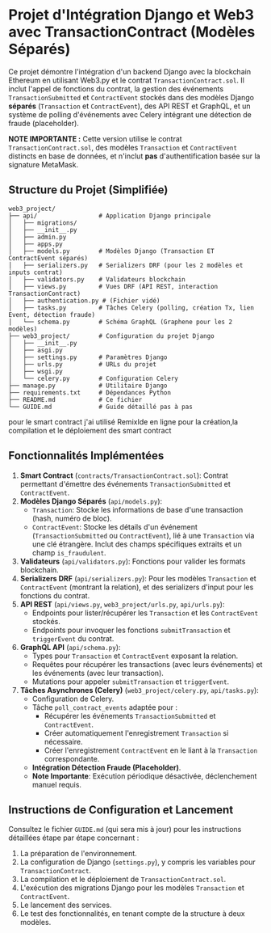 # Projet d'Intégration Django et Web3 avec TransactionContract (Modèles Séparés)

Ce projet démontre l'intégration d'un backend Django avec la blockchain Ethereum en utilisant Web3.py et le contrat `TransactionContract.sol`. Il inclut l'appel de fonctions du contrat, la gestion des événements `TransactionSubmitted` et `ContractEvent` stockés dans des modèles Django **séparés** (`Transaction` et `ContractEvent`), des API REST et GraphQL, et un système de polling d'événements avec Celery intégrant une détection de fraude (placeholder).

**NOTE IMPORTANTE :** Cette version utilise le contrat `TransactionContract.sol`, des modèles `Transaction` et `ContractEvent` distincts en base de données, et n'inclut **pas** d'authentification basée sur la signature MetaMask.

## Structure du Projet (Simplifiée)

```
web3_project/
├── api/                 # Application Django principale
│   ├── migrations/
│   ├── __init__.py
│   ├── admin.py
│   ├── apps.py
│   ├── models.py        # Modèles Django (Transaction ET ContractEvent séparés)
│   ├── serializers.py   # Serializers DRF (pour les 2 modèles et inputs contrat)
│   ├── validators.py    # Validateurs blockchain
│   ├── views.py         # Vues DRF (API REST, interaction TransactionContract)
│   ├── authentication.py # (Fichier vidé)
│   ├── tasks.py         # Tâches Celery (polling, création Tx, lien Event, détection fraude)
│   └── schema.py        # Schéma GraphQL (Graphene pour les 2 modèles)
├── web3_project/        # Configuration du projet Django
│   ├── __init__.py
│   ├── asgi.py
│   ├── settings.py      # Paramètres Django 
│   ├── urls.py          # URLs du projet
│   ├── wsgi.py
│   └── celery.py        # Configuration Celery
├── manage.py            # Utilitaire Django
├── requirements.txt     # Dépendances Python
├── README.md            # Ce fichier
└── GUIDE.md             # Guide détaillé pas à pas 
```
pour le smart contract j'ai utilisé RemixIde en ligne pour la création,la compilation et le déploiement des smart contract
## Fonctionnalités Implémentées

1.  **Smart Contract** (`contracts/TransactionContract.sol`): Contrat permettant d'émettre des événements `TransactionSubmitted` et `ContractEvent`.
2.  **Modèles Django Séparés** (`api/models.py`): 
    *   `Transaction`: Stocke les informations de base d'une transaction (hash, numéro de bloc).
    *   `ContractEvent`: Stocke les détails d'un événement (`TransactionSubmitted` ou `ContractEvent`), lié à une `Transaction` via une clé étrangère. Inclut des champs spécifiques extraits et un champ `is_fraudulent`.
3.  **Validateurs** (`api/validators.py`): Fonctions pour valider les formats blockchain.
4.  **Serializers DRF** (`api/serializers.py`): Pour les modèles `Transaction` et `ContractEvent` (montrant la relation), et des serializers d'input pour les fonctions du contrat.
5.  **API REST** (`api/views.py`, `web3_project/urls.py`, `api/urls.py`):
    *   Endpoints pour lister/récupérer les `Transaction` et les `ContractEvent` stockés.
    *   Endpoints pour invoquer les fonctions `submitTransaction` et `triggerEvent` du contrat.
6.  **GraphQL API** (`api/schema.py`):
    *   Types pour `Transaction` et `ContractEvent` exposant la relation.
    *   Requêtes pour récupérer les transactions (avec leurs événements) et les événements (avec leur transaction).
    *   Mutations pour appeler `submitTransaction` et `triggerEvent`.
8.  **Tâches Asynchrones (Celery)** (`web3_project/celery.py`, `api/tasks.py`):
    *   Configuration de Celery.
    *   Tâche `poll_contract_events` adaptée pour :
        *   Récupérer les événements `TransactionSubmitted` et `ContractEvent`.
        *   Créer automatiquement l'enregistrement `Transaction` si nécessaire.
        *   Créer l'enregistrement `ContractEvent` en le liant à la `Transaction` correspondante.
    *   **Intégration Détection Fraude (Placeholder)**.
    *   **Note Importante**: Exécution périodique désactivée, déclenchement manuel requis.

## Instructions de Configuration et Lancement

Consultez le fichier `GUIDE.md` (qui sera mis à jour) pour les instructions détaillées étape par étape concernant :

1.  La préparation de l'environnement.
2.  La configuration de Django (`settings.py`), y compris les variables pour `TransactionContract`.
3.  La compilation et le déploiement de `TransactionContract.sol`.
4.  L'exécution des migrations Django pour les modèles `Transaction` et `ContractEvent`.
5.  Le lancement des services.
6.  Le test des fonctionnalités, en tenant compte de la structure à deux modèles.



